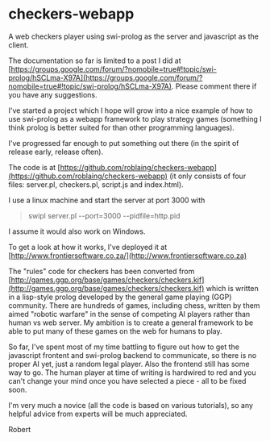 # checkers-webapp

A web checkers player using swi-prolog as the server and javascript as the client.

The documentation so far is limited to a post I did at [https://groups.google.com/forum/?nomobile=true#!topic/swi-prolog/hSCLma-X97A](https://groups.google.com/forum/?nomobile=true#!topic/swi-prolog/hSCLma-X97A). Please comment there if you have any suggestions.

I've started a project which I hope will grow into a nice example of how to use swi-prolog as a webapp framework to play strategy games (something I think prolog is better suited for than other programming languages).

I've progressed far enough to put something out there (in the spirit of release early, release often).

The code is at [https://github.com/roblaing/checkers-webapp](https://github.com/roblaing/checkers-webapp) (it only consists of four files: server.pl, checkers.pl, script.js and index.html).

I use a linux machine and start the server at port 3000 with

> swipl server.pl --port=3000 --pidfile=http.pid

I assume it would also work on Windows.

To get a look at how it works, I've deployed it at [http://www.frontiersoftware.co.za/](http://www.frontiersoftware.co.za)

The "rules" code for checkers has been converted from [http://games.ggp.org/base/games/checkers/checkers.kif](http://games.ggp.org/base/games/checkers/checkers.kif) which is written in a lisp-style prolog developed by the general game playing (GGP) community. There are hundreds of games, including chess, written by them aimed "robotic warfare" in the sense of competing AI players rather than human vs web server. My ambition is to create a general framework to be able to put many of these games on the web for humans to play.

So far, I've spent most of my time battling to figure out how to get the javascript frontent and swi-prolog backend to communicate, so there is no proper AI yet, just a random legal player. Also the frontend still has some way to go. The human player at time of writing is hardwired to red and you can't change your mind once you have selected a piece - all to be fixed soon.

I'm very much a novice (all the code is based on various tutorials), so any helpful advice from experts will be much appreciated.

Robert

